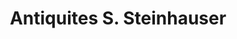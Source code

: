---
title: "Antiquites S. Steinhauser"
url: /freiburg-im-breisgau/antiquites-s-steinhauser/
shop: Antiquitäten
---